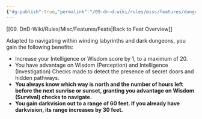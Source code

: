 ```yaml
---
{"dg-publish":true,"permalink":"/09-dn-d-wiki/rules/misc/features/dungeon-delver/","tags":["feat"]}
---
```


[[09. DnD-Wiki/Rules/Misc/Features/Feats\|Back to Feat Overview]]

Adapted to navigating within winding labyrinths and dark dungeons, you gain the following benefits:

- Increase your Intelligence or Wisdom score by 1, to a maximum of 20.
- You have advantage on Wisdom (Perception) and Intelligence (Investigation) Checks made to detect the presence of secret doors and hidden pathways.
- **You always know which way is north and the number of hours left before the next sunrise or sunset, granting you advantage on Wisdom (Survival) checks to navigate.**
- **You gain darkvision out to a range of 60 feet. If you already have darkvision, its range increases by 30 feet.**